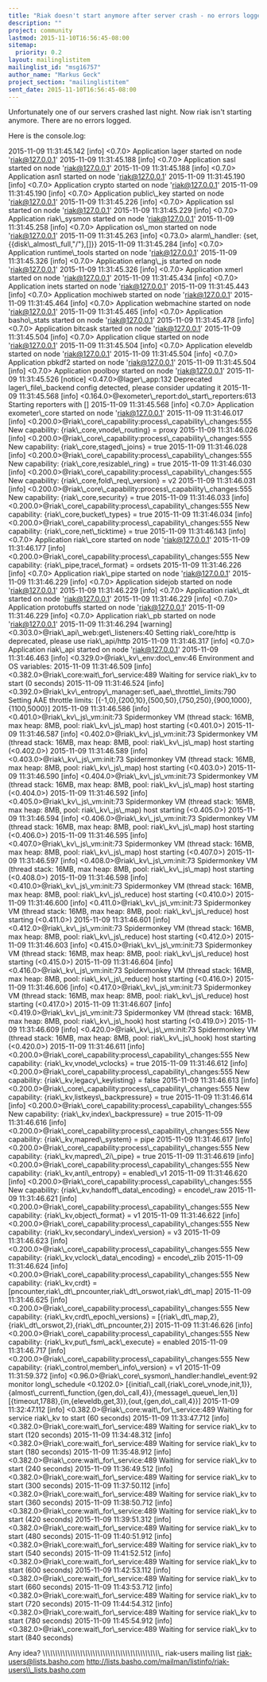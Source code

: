 ```yaml
---
title: "Riak doesn't start anymore after server crash - no errors logged"
description: ""
project: community
lastmod: 2015-11-10T16:56:45-08:00
sitemap:
  priority: 0.2
layout: mailinglistitem
mailinglist_id: "msg16757"
author_name: "Markus Geck"
project_section: "mailinglistitem"
sent_date: 2015-11-10T16:56:45-08:00
---
```



 Unfortunately one of our servers crashed last night. Now riak isn't starting 
anymore. There are no errors logged.

Here is the console.log:

2015-11-09 11:31:45.142 [info] &lt;0.7.0&gt; Application lager started on node 
'riak@127.0.0.1'
2015-11-09 11:31:45.188 [info] &lt;0.7.0&gt; Application sasl started on node 
'riak@127.0.0.1'
2015-11-09 11:31:45.188 [info] &lt;0.7.0&gt; Application asn1 started on node 
'riak@127.0.0.1'
2015-11-09 11:31:45.190 [info] &lt;0.7.0&gt; Application crypto started on node 
'riak@127.0.0.1'
2015-11-09 11:31:45.190 [info] &lt;0.7.0&gt; Application public\\_key started on node 
'riak@127.0.0.1'
2015-11-09 11:31:45.226 [info] &lt;0.7.0&gt; Application ssl started on node 
'riak@127.0.0.1'
2015-11-09 11:31:45.229 [info] &lt;0.7.0&gt; Application riak\\_sysmon started on node 
'riak@127.0.0.1'
2015-11-09 11:31:45.258 [info] &lt;0.7.0&gt; Application os\\_mon started on node 
'riak@127.0.0.1'
2015-11-09 11:31:45.263 [info] &lt;0.73.0&gt; alarm\\_handler: 
{set,{{disk\\_almost\\_full,"/"},[]}}
2015-11-09 11:31:45.284 [info] &lt;0.7.0&gt; Application runtime\\_tools started on 
node 'riak@127.0.0.1'
2015-11-09 11:31:45.326 [info] &lt;0.7.0&gt; Application erlang\\_js started on node 
'riak@127.0.0.1'
2015-11-09 11:31:45.326 [info] &lt;0.7.0&gt; Application xmerl started on node 
'riak@127.0.0.1'
2015-11-09 11:31:45.434 [info] &lt;0.7.0&gt; Application inets started on node 
'riak@127.0.0.1'
2015-11-09 11:31:45.443 [info] &lt;0.7.0&gt; Application mochiweb started on node 
'riak@127.0.0.1'
2015-11-09 11:31:45.464 [info] &lt;0.7.0&gt; Application webmachine started on node 
'riak@127.0.0.1'
2015-11-09 11:31:45.465 [info] &lt;0.7.0&gt; Application basho\\_stats started on node 
'riak@127.0.0.1'
2015-11-09 11:31:45.478 [info] &lt;0.7.0&gt; Application bitcask started on node 
'riak@127.0.0.1'
2015-11-09 11:31:45.504 [info] &lt;0.7.0&gt; Application clique started on node 
'riak@127.0.0.1'
2015-11-09 11:31:45.504 [info] &lt;0.7.0&gt; Application eleveldb started on node 
'riak@127.0.0.1'
2015-11-09 11:31:45.504 [info] &lt;0.7.0&gt; Application pbkdf2 started on node 
'riak@127.0.0.1'
2015-11-09 11:31:45.504 [info] &lt;0.7.0&gt; Application poolboy started on node 
'riak@127.0.0.1'
2015-11-09 11:31:45.526 [notice] &lt;0.47.0&gt;@lager\\_app:132 Deprecated 
lager\\_file\\_backend config detected, please consider updating it
2015-11-09 11:31:45.568 [info] &lt;0.164.0&gt;@exometer\\_report:do\\_start\\_reporters:613 
Starting reporters with []
2015-11-09 11:31:45.568 [info] &lt;0.7.0&gt; Application exometer\\_core started on 
node 'riak@127.0.0.1'
2015-11-09 11:31:46.017 [info] 
&lt;0.200.0&gt;@riak\\_core\\_capability:process\\_capability\\_changes:555 New capability: 
{riak\\_core,vnode\\_routing} = proxy
2015-11-09 11:31:46.026 [info] 
&lt;0.200.0&gt;@riak\\_core\\_capability:process\\_capability\\_changes:555 New capability: 
{riak\\_core,staged\\_joins} = true
2015-11-09 11:31:46.028 [info] 
&lt;0.200.0&gt;@riak\\_core\\_capability:process\\_capability\\_changes:555 New capability: 
{riak\\_core,resizable\\_ring} = true
2015-11-09 11:31:46.030 [info] 
&lt;0.200.0&gt;@riak\\_core\\_capability:process\\_capability\\_changes:555 New capability: 
{riak\\_core,fold\\_req\\_version} = v2
2015-11-09 11:31:46.031 [info] 
&lt;0.200.0&gt;@riak\\_core\\_capability:process\\_capability\\_changes:555 New capability: 
{riak\\_core,security} = true
2015-11-09 11:31:46.033 [info] 
&lt;0.200.0&gt;@riak\\_core\\_capability:process\\_capability\\_changes:555 New capability: 
{riak\\_core,bucket\\_types} = true
2015-11-09 11:31:46.034 [info] 
&lt;0.200.0&gt;@riak\\_core\\_capability:process\\_capability\\_changes:555 New capability: 
{riak\\_core,net\\_ticktime} = true
2015-11-09 11:31:46.143 [info] &lt;0.7.0&gt; Application riak\\_core started on node 
'riak@127.0.0.1'
2015-11-09 11:31:46.177 [info] 
&lt;0.200.0&gt;@riak\\_core\\_capability:process\\_capability\\_changes:555 New capability: 
{riak\\_pipe,trace\\_format} = ordsets
2015-11-09 11:31:46.226 [info] &lt;0.7.0&gt; Application riak\\_pipe started on node 
'riak@127.0.0.1'
2015-11-09 11:31:46.229 [info] &lt;0.7.0&gt; Application sidejob started on node 
'riak@127.0.0.1'
2015-11-09 11:31:46.229 [info] &lt;0.7.0&gt; Application riak\\_dt started on node 
'riak@127.0.0.1'
2015-11-09 11:31:46.229 [info] &lt;0.7.0&gt; Application protobuffs started on node 
'riak@127.0.0.1'
2015-11-09 11:31:46.229 [info] &lt;0.7.0&gt; Application riak\\_pb started on node 
'riak@127.0.0.1'
2015-11-09 11:31:46.294 [warning] &lt;0.303.0&gt;@riak\\_api\\_web:get\\_listeners:40 
Setting riak\\_core/http is deprecated, please use riak\\_api/http
2015-11-09 11:31:46.317 [info] &lt;0.7.0&gt; Application riak\\_api started on node 
'riak@127.0.0.1'
2015-11-09 11:31:46.463 [info] &lt;0.329.0&gt;@riak\\_kv\\_env:doc\\_env:46 Environment and 
OS variables:
2015-11-09 11:31:46.509 [info] &lt;0.382.0&gt;@riak\\_core:wait\\_for\\_service:489 Waiting 
for service riak\\_kv to start (0 seconds)
2015-11-09 11:31:46.524 [info] 
&lt;0.392.0&gt;@riak\\_kv\\_entropy\\_manager:set\\_aae\\_throttle\\_limits:790 Setting AAE 
throttle limits: [{-1,0},{200,10},{500,50},{750,250},{900,1000},{1100,5000}]
2015-11-09 11:31:46.586 [info] &lt;0.401.0&gt;@riak\\_kv\\_js\\_vm:init:73 Spidermonkey VM 
(thread stack: 16MB, max heap: 8MB, pool: riak\\_kv\\_js\\_map) host starting 
(&lt;0.401.0&gt;)
2015-11-09 11:31:46.587 [info] &lt;0.402.0&gt;@riak\\_kv\\_js\\_vm:init:73 Spidermonkey VM 
(thread stack: 16MB, max heap: 8MB, pool: riak\\_kv\\_js\\_map) host starting 
(&lt;0.402.0&gt;)
2015-11-09 11:31:46.589 [info] &lt;0.403.0&gt;@riak\\_kv\\_js\\_vm:init:73 Spidermonkey VM 
(thread stack: 16MB, max heap: 8MB, pool: riak\\_kv\\_js\\_map) host starting 
(&lt;0.403.0&gt;)
2015-11-09 11:31:46.590 [info] &lt;0.404.0&gt;@riak\\_kv\\_js\\_vm:init:73 Spidermonkey VM 
(thread stack: 16MB, max heap: 8MB, pool: riak\\_kv\\_js\\_map) host starting 
(&lt;0.404.0&gt;)
2015-11-09 11:31:46.592 [info] &lt;0.405.0&gt;@riak\\_kv\\_js\\_vm:init:73 Spidermonkey VM 
(thread stack: 16MB, max heap: 8MB, pool: riak\\_kv\\_js\\_map) host starting 
(&lt;0.405.0&gt;)
2015-11-09 11:31:46.594 [info] &lt;0.406.0&gt;@riak\\_kv\\_js\\_vm:init:73 Spidermonkey VM 
(thread stack: 16MB, max heap: 8MB, pool: riak\\_kv\\_js\\_map) host starting 
(&lt;0.406.0&gt;)
2015-11-09 11:31:46.595 [info] &lt;0.407.0&gt;@riak\\_kv\\_js\\_vm:init:73 Spidermonkey VM 
(thread stack: 16MB, max heap: 8MB, pool: riak\\_kv\\_js\\_map) host starting 
(&lt;0.407.0&gt;)
2015-11-09 11:31:46.597 [info] &lt;0.408.0&gt;@riak\\_kv\\_js\\_vm:init:73 Spidermonkey VM 
(thread stack: 16MB, max heap: 8MB, pool: riak\\_kv\\_js\\_map) host starting 
(&lt;0.408.0&gt;)
2015-11-09 11:31:46.598 [info] &lt;0.410.0&gt;@riak\\_kv\\_js\\_vm:init:73 Spidermonkey VM 
(thread stack: 16MB, max heap: 8MB, pool: riak\\_kv\\_js\\_reduce) host starting 
(&lt;0.410.0&gt;)
2015-11-09 11:31:46.600 [info] &lt;0.411.0&gt;@riak\\_kv\\_js\\_vm:init:73 Spidermonkey VM 
(thread stack: 16MB, max heap: 8MB, pool: riak\\_kv\\_js\\_reduce) host starting 
(&lt;0.411.0&gt;)
2015-11-09 11:31:46.601 [info] &lt;0.412.0&gt;@riak\\_kv\\_js\\_vm:init:73 Spidermonkey VM 
(thread stack: 16MB, max heap: 8MB, pool: riak\\_kv\\_js\\_reduce) host starting 
(&lt;0.412.0&gt;)
2015-11-09 11:31:46.603 [info] &lt;0.415.0&gt;@riak\\_kv\\_js\\_vm:init:73 Spidermonkey VM 
(thread stack: 16MB, max heap: 8MB, pool: riak\\_kv\\_js\\_reduce) host starting 
(&lt;0.415.0&gt;)
2015-11-09 11:31:46.604 [info] &lt;0.416.0&gt;@riak\\_kv\\_js\\_vm:init:73 Spidermonkey VM 
(thread stack: 16MB, max heap: 8MB, pool: riak\\_kv\\_js\\_reduce) host starting 
(&lt;0.416.0&gt;)
2015-11-09 11:31:46.606 [info] &lt;0.417.0&gt;@riak\\_kv\\_js\\_vm:init:73 Spidermonkey VM 
(thread stack: 16MB, max heap: 8MB, pool: riak\\_kv\\_js\\_reduce) host starting 
(&lt;0.417.0&gt;)
2015-11-09 11:31:46.607 [info] &lt;0.419.0&gt;@riak\\_kv\\_js\\_vm:init:73 Spidermonkey VM 
(thread stack: 16MB, max heap: 8MB, pool: riak\\_kv\\_js\\_hook) host starting 
(&lt;0.419.0&gt;)
2015-11-09 11:31:46.609 [info] &lt;0.420.0&gt;@riak\\_kv\\_js\\_vm:init:73 Spidermonkey VM 
(thread stack: 16MB, max heap: 8MB, pool: riak\\_kv\\_js\\_hook) host starting 
(&lt;0.420.0&gt;)
2015-11-09 11:31:46.611 [info] 
&lt;0.200.0&gt;@riak\\_core\\_capability:process\\_capability\\_changes:555 New capability: 
{riak\\_kv,vnode\\_vclocks} = true
2015-11-09 11:31:46.612 [info] 
&lt;0.200.0&gt;@riak\\_core\\_capability:process\\_capability\\_changes:555 New capability: 
{riak\\_kv,legacy\\_keylisting} = false
2015-11-09 11:31:46.613 [info] 
&lt;0.200.0&gt;@riak\\_core\\_capability:process\\_capability\\_changes:555 New capability: 
{riak\\_kv,listkeys\\_backpressure} = true
2015-11-09 11:31:46.614 [info] 
&lt;0.200.0&gt;@riak\\_core\\_capability:process\\_capability\\_changes:555 New capability: 
{riak\\_kv,index\\_backpressure} = true
2015-11-09 11:31:46.616 [info] 
&lt;0.200.0&gt;@riak\\_core\\_capability:process\\_capability\\_changes:555 New capability: 
{riak\\_kv,mapred\\_system} = pipe
2015-11-09 11:31:46.617 [info] 
&lt;0.200.0&gt;@riak\\_core\\_capability:process\\_capability\\_changes:555 New capability: 
{riak\\_kv,mapred\\_2i\\_pipe} = true
2015-11-09 11:31:46.619 [info] 
&lt;0.200.0&gt;@riak\\_core\\_capability:process\\_capability\\_changes:555 New capability: 
{riak\\_kv,anti\\_entropy} = enabled\\_v1
2015-11-09 11:31:46.620 [info] 
&lt;0.200.0&gt;@riak\\_core\\_capability:process\\_capability\\_changes:555 New capability: 
{riak\\_kv,handoff\\_data\\_encoding} = encode\\_raw
2015-11-09 11:31:46.621 [info] 
&lt;0.200.0&gt;@riak\\_core\\_capability:process\\_capability\\_changes:555 New capability: 
{riak\\_kv,object\\_format} = v1
2015-11-09 11:31:46.622 [info] 
&lt;0.200.0&gt;@riak\\_core\\_capability:process\\_capability\\_changes:555 New capability: 
{riak\\_kv,secondary\\_index\\_version} = v3
2015-11-09 11:31:46.623 [info] 
&lt;0.200.0&gt;@riak\\_core\\_capability:process\\_capability\\_changes:555 New capability: 
{riak\\_kv,vclock\\_data\\_encoding} = encode\\_zlib
2015-11-09 11:31:46.624 [info] 
&lt;0.200.0&gt;@riak\\_core\\_capability:process\\_capability\\_changes:555 New capability: 
{riak\\_kv,crdt} = [pncounter,riak\\_dt\\_pncounter,riak\\_dt\\_orswot,riak\\_dt\\_map]
2015-11-09 11:31:46.625 [info] 
&lt;0.200.0&gt;@riak\\_core\\_capability:process\\_capability\\_changes:555 New capability: 
{riak\\_kv,crdt\\_epoch\\_versions} = 
[{riak\\_dt\\_map,2},{riak\\_dt\\_orswot,2},{riak\\_dt\\_pncounter,2}]
2015-11-09 11:31:46.626 [info] 
&lt;0.200.0&gt;@riak\\_core\\_capability:process\\_capability\\_changes:555 New capability: 
{riak\\_kv,put\\_fsm\\_ack\\_execute} = enabled
2015-11-09 11:31:46.717 [info] 
&lt;0.200.0&gt;@riak\\_core\\_capability:process\\_capability\\_changes:555 New capability: 
{riak\\_control,member\\_info\\_version} = v1
2015-11-09 11:31:59.372 [info] 
&lt;0.96.0&gt;@riak\\_core\\_sysmon\\_handler:handle\\_event:92 monitor long\\_schedule 
&lt;0.1202.0&gt; 
[{initial\\_call,{riak\\_core\\_vnode,init,1}},{almost\\_current\\_function,{gen,do\\_call,4}},{message\\_queue\\_len,1}]
 [{timeout,1788},{in,{eleveldb,get,3}},{out,{gen,do\\_call,4}}]
2015-11-09 11:32:47.112 [info] &lt;0.382.0&gt;@riak\\_core:wait\\_for\\_service:489 Waiting 
for service riak\\_kv to start (60 seconds)
2015-11-09 11:33:47.712 [info] &lt;0.382.0&gt;@riak\\_core:wait\\_for\\_service:489 Waiting 
for service riak\\_kv to start (120 seconds)
2015-11-09 11:34:48.312 [info] &lt;0.382.0&gt;@riak\\_core:wait\\_for\\_service:489 Waiting 
for service riak\\_kv to start (180 seconds)
2015-11-09 11:35:48.912 [info] &lt;0.382.0&gt;@riak\\_core:wait\\_for\\_service:489 Waiting 
for service riak\\_kv to start (240 seconds)
2015-11-09 11:36:49.512 [info] &lt;0.382.0&gt;@riak\\_core:wait\\_for\\_service:489 Waiting 
for service riak\\_kv to start (300 seconds)
2015-11-09 11:37:50.112 [info] &lt;0.382.0&gt;@riak\\_core:wait\\_for\\_service:489 Waiting 
for service riak\\_kv to start (360 seconds)
2015-11-09 11:38:50.712 [info] &lt;0.382.0&gt;@riak\\_core:wait\\_for\\_service:489 Waiting 
for service riak\\_kv to start (420 seconds)
2015-11-09 11:39:51.312 [info] &lt;0.382.0&gt;@riak\\_core:wait\\_for\\_service:489 Waiting 
for service riak\\_kv to start (480 seconds)
2015-11-09 11:40:51.912 [info] &lt;0.382.0&gt;@riak\\_core:wait\\_for\\_service:489 Waiting 
for service riak\\_kv to start (540 seconds)
2015-11-09 11:41:52.512 [info] &lt;0.382.0&gt;@riak\\_core:wait\\_for\\_service:489 Waiting 
for service riak\\_kv to start (600 seconds)
2015-11-09 11:42:53.112 [info] &lt;0.382.0&gt;@riak\\_core:wait\\_for\\_service:489 Waiting 
for service riak\\_kv to start (660 seconds)
2015-11-09 11:43:53.712 [info] &lt;0.382.0&gt;@riak\\_core:wait\\_for\\_service:489 Waiting 
for service riak\\_kv to start (720 seconds)
2015-11-09 11:44:54.312 [info] &lt;0.382.0&gt;@riak\\_core:wait\\_for\\_service:489 Waiting 
for service riak\\_kv to start (780 seconds)
2015-11-09 11:45:54.912 [info] &lt;0.382.0&gt;@riak\\_core:wait\\_for\\_service:489 Waiting 
for service riak\\_kv to start (840 seconds)

Any idea?
\\_\\_\\_\\_\\_\\_\\_\\_\\_\\_\\_\\_\\_\\_\\_\\_\\_\\_\\_\\_\\_\\_\\_\\_\\_\\_\\_\\_\\_\\_\\_\\_\\_\\_\\_\\_\\_\\_\\_\\_\\_\\_\\_\\_\\_\\_\\_
riak-users mailing list
riak-users@lists.basho.com
http://lists.basho.com/mailman/listinfo/riak-users\\_lists.basho.com

